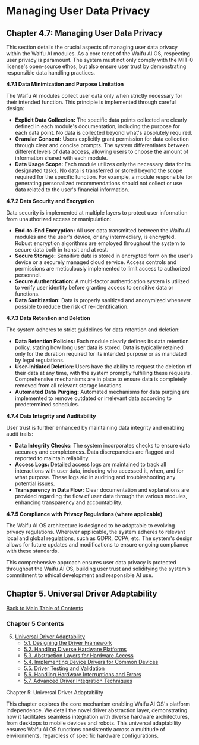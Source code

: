 # Managing User Data Privacy

## Chapter 4.7: Managing User Data Privacy

This section details the crucial aspects of managing user data privacy within the Waifu AI modules.  As a core tenet of the Waifu AI OS, respecting user privacy is paramount.  The system must not only comply with the MIT-0 license's open-source ethos, but also ensure user trust by demonstrating responsible data handling practices.

**4.7.1 Data Minimization and Purpose Limitation**

The Waifu AI modules collect user data only when strictly necessary for their intended function.  This principle is implemented through careful design:

* **Explicit Data Collection:**  The specific data points collected are clearly defined in each module's documentation, including the purpose for each data point.  No data is collected beyond what's absolutely required.
* **Granular Consent:**  Users explicitly grant permission for data collection through clear and concise prompts.  The system differentiates between different levels of data access, allowing users to choose the amount of information shared with each module.
* **Data Usage Scope:**  Each module utilizes only the necessary data for its designated tasks.  No data is transferred or stored beyond the scope required for the specific function.  For example, a module responsible for generating personalized recommendations should not collect or use data related to the user's financial information.


**4.7.2 Data Security and Encryption**

Data security is implemented at multiple layers to protect user information from unauthorized access or manipulation:

* **End-to-End Encryption:**  All user data transmitted between the Waifu AI modules and the user's device, or any intermediary, is encrypted.  Robust encryption algorithms are employed throughout the system to secure data both in transit and at rest.
* **Secure Storage:**  Sensitive data is stored in encrypted form on the user's device or a securely managed cloud service.  Access controls and permissions are meticulously implemented to limit access to authorized personnel.
* **Secure Authentication:**  A multi-factor authentication system is utilized to verify user identity before granting access to sensitive data or functions.
* **Data Sanitization:**  Data is properly sanitized and anonymized whenever possible to reduce the risk of re-identification.


**4.7.3 Data Retention and Deletion**

The system adheres to strict guidelines for data retention and deletion:

* **Data Retention Policies:** Each module clearly defines its data retention policy, stating how long user data is stored.  Data is typically retained only for the duration required for its intended purpose or as mandated by legal regulations.
* **User-Initiated Deletion:** Users have the ability to request the deletion of their data at any time, with the system promptly fulfilling these requests.  Comprehensive mechanisms are in place to ensure data is completely removed from all relevant storage locations.
* **Automated Data Purging:** Automated mechanisms for data purging are implemented to remove outdated or irrelevant data according to predetermined schedules.


**4.7.4 Data Integrity and Auditability**

User trust is further enhanced by maintaining data integrity and enabling audit trails:

* **Data Integrity Checks:**  The system incorporates checks to ensure data accuracy and completeness.  Data discrepancies are flagged and reported to maintain reliability.
* **Access Logs:**  Detailed access logs are maintained to track all interactions with user data, including who accessed it, when, and for what purpose.  These logs aid in auditing and troubleshooting any potential issues.
* **Transparency in Data Flow:**  Clear documentation and explanations are provided regarding the flow of user data through the various modules, enhancing transparency and accountability.


**4.7.5 Compliance with Privacy Regulations (where applicable)**

The Waifu AI OS architecture is designed to be adaptable to evolving privacy regulations.  Wherever applicable, the system adheres to relevant local and global regulations, such as GDPR, CCPA, etc.  The system's design allows for future updates and modifications to ensure ongoing compliance with these standards.


This comprehensive approach ensures user data privacy is protected throughout the Waifu AI OS, building user trust and solidifying the system's commitment to ethical development and responsible AI use.


<a id='chapter-5'></a>

## Chapter 5. Universal Driver Adaptability

[Back to Main Table of Contents](#table-of-contents)

### Chapter 5 Contents

5. [Universal Driver Adaptability](#chapter-5)
    * [5.1. Designing the Driver Framework](#chapter-5-1)
    * [5.2. Handling Diverse Hardware Platforms](#chapter-5-2)
    * [5.3. Abstraction Layers for Hardware Access](#chapter-5-3)
    * [5.4. Implementing Device Drivers for Common Devices](#chapter-5-4)
    * [5.5. Driver Testing and Validation](#chapter-5-5)
    * [5.6. Handling Hardware Interruptions and Errors](#chapter-5-6)
    * [5.7. Advanced Driver Integration Techniques](#chapter-5-7)

Chapter 5: Universal Driver Adaptability

This chapter explores the core mechanism enabling Waifu AI OS's platform independence.  We detail the novel driver abstraction layer, demonstrating how it facilitates seamless integration with diverse hardware architectures, from desktops to mobile devices and robots.  This universal adaptability ensures Waifu AI OS functions consistently across a multitude of environments, regardless of specific hardware configurations.


<a id='chapter-5-1'></a>

